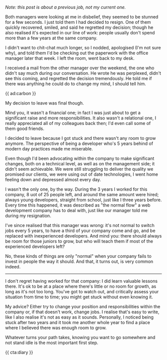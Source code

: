 *Note: this post is about a previous job, not my current one.*

Both managers were looking at me in disbelief, they seemed to be stunned for a few seconds. I just told them I had decided to resign. One of them quickly recovered, smiled, and said he regretted my decision; though he also realised it's expected in our line of work: people usually don't spend more than a few years at the same company.

I didn't want to chit-chat much longer, so I nodded, apologised (I'm not sure why), and told them I'd be checking out the paperwork with the office manager later that week. I left the room, went back to my desk.

I received a mail from the other manager over the weekend, the one who didn't say much during our conversation. He wrote he was perplexed, didn't see this coming, and regretted the decision tremendously. He told me if there was anything he could do to change my mind, I should tell him.

{{ ad:carbon }}

My decision to leave was final though. 

Mind you, it wasn't a financial one; in fact I was just about to get a significant raise and more responsibilities. It also wasn't a relational one, I really appreciated all of my colleagues back then; I'd even call some of them good friends.

I decided to leave because I got stuck and there wasn't any room to grow anymore. The perspective of being a developer who's 5 years behind of modern day practices made me miserable. 

Even though I'd been advocating within the company to make significant changes, both on a technical level, as well as on the management side; it didn't seem achievable. We were still struggling to deliver the quality we promised our clients, we were using out of date technologies, I went home feeling down and depressed almost every day.

I wasn't the only one, by the way. During the 3 years I worked for this company, 8 uot of 25 people left, and around the same amount were hired; always young developers, straight from school, just like I three years before. Every time this happened, it was described as "the normal flow" a web development company has to deal with, just like our manager told me during my resignation.  

I've since realised that this manager was wrong: it's not normal to switch jobs every 5 years, to have a third of your company come and go, and be replaced with inexperienced developers. And mind you: there should always be room for those juniors to grow, but who will teach them if most of the experienced developers left? 

No, these kinds of things are only "normal" when your company fails to invest in people the way it should. And that, it turns out, is very common indeed.

---

I don't regret having worked for that company: I did learn valuable lessons there. It's ok to be at a place where there's little or no room for growth, as long as it's not too long. You've got to watch out, and critically assess your situation from time to time; you might get stuck without even knowing it.

My advice? Either try to change your position and responsibilities within the company or, if that doesn't work, change jobs. I realise that's easy to write, like I also realise it's not as easy as it sounds. Personally, I noticed being stuck after two years and it took me another whole year to find a place where I believed there was enough room to grow. 

Whatever turns your path takes, knowing you want to go somewhere and not stand idle is the most important first step. 

{{ cta:diary }}
